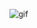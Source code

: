 ![gif](https://user-images.githubusercontent.com/74523461/117063964-8d256280-acf3-11eb-948e-53f12d2b7a35.gif)
